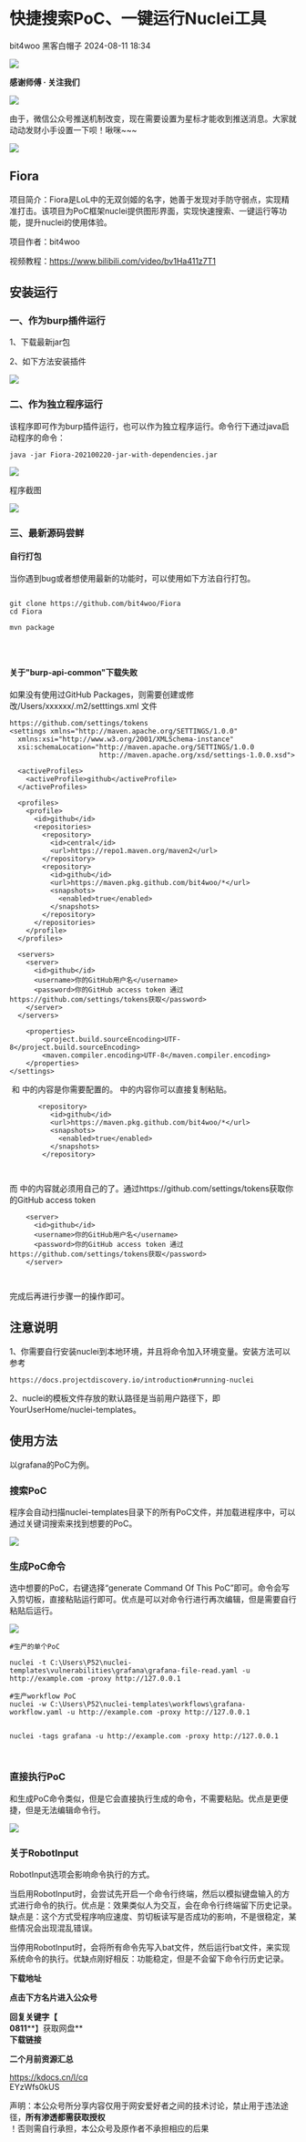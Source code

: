 #  快捷搜索PoC、一键运行Nuclei工具   
bit4woo  黑客白帽子   2024-08-11 18:34  
  
![](https://mmbiz.qpic.cn/mmbiz_png/PJG3jJlPv0w6V8YUTyNSuV2udfyY3rWyR6V1UeHWuiab6T80I5ldZicZswCnrbicD4ibpaDMqCZ6UvFmhWLyTzptSA/640?wx_fmt=png&random=0.6636094571400317&random=0.6219011309810436&random=0.21191420540585404 "")  
  
**感谢师傅 · 关注我们**  
  
![](https://mmbiz.qpic.cn/mmbiz_png/PJG3jJlPv0w6V8YUTyNSuV2udfyY3rWyR6V1UeHWuiab6T80I5ldZicZswCnrbicD4ibpaDMqCZ6UvFmhWLyTzptSA/640?wx_fmt=png&random=0.9829534454876507&random=0.2787622380037358&random=0.29583791053286834 "")  
  
  
由于，微信公众号推送机制改变，现在需要设置为星标才能收到推送消息。大家就动动发财小手设置一下呗！啾咪~~~  
  
![](https://mmbiz.qpic.cn/mmbiz_png/PJG3jJlPv0y50hQk1TiaBIAnSjzqkmZcPS4TWvohHfHPTVUBWM2mFxcqwhiaZKaQM6S7t11fuiajZ2zZqXD5hJJmA/640?wx_fmt=png "")  
  
## Fiora  
  
  
项目简介：Fiora是LoL中的无双剑姬的名字，她善于发现对手防守弱点，实现精准打击。该项目为PoC框架nuclei提供图形界面，实现快速搜索、一键运行等功能，提升nuclei的使用体验。  
  
  
项目作者：bit4woo  
  
视频教程：https://www.bilibili.com/video/bv1Ha411z7T1  
  
## 安装运行  
  
### 一、作为burp插件运行  
  
  
  
1、下载最新jar包  
  
2、如下方法安装插件  
  
![](https://mmbiz.qpic.cn/sz_mmbiz_png/PJG3jJlPv0yUVKxWVc9bF4xhvYqo3YOVF7aJX9dwDwDd8PVAMnUzTqNHfFmV6j6zTadFtoBLiciapCTO9gibr0pLQ/640?wx_fmt=png&from=appmsg "")  
### 二、作为独立程序运行  
  
  
该程序即可作为burp插件运行，也可以作为独立程序运行。命令行下通过java启动程序的命令：  
```
java -jar Fiora-202100220-jar-with-dependencies.jar
```  
  
  
![](https://mmbiz.qpic.cn/sz_mmbiz_png/PJG3jJlPv0yUVKxWVc9bF4xhvYqo3YOVQCoMLrNFoVOLr11X6299kAIsLgAyRUI0fcJicAMnG0j9JkjA74h58YA/640?wx_fmt=png&from=appmsg "")  
  
  
  
程序截图  
  
  
![](https://mmbiz.qpic.cn/sz_mmbiz_png/PJG3jJlPv0yUVKxWVc9bF4xhvYqo3YOVyQqK0zcWQJcWM38xtULicOiaKfh7ziciaL7Wegdcy0UsOS5ZU7ouC1SWeg/640?wx_fmt=png&from=appmsg "")  
###   
### 三、最新源码尝鲜  
  
#### 自行打包  
  
  
当你遇到bug或者想使用最新的功能时，可以使用如下方法自行打包。  
```

```  
```
git clone https://github.com/bit4woo/Fiora
cd Fiora

mvn package
```  
```



```  
#### 关于"burp-api-common"下载失败  
  
  
如果没有使用过GitHub Packages，则需要创建或修改/Users/xxxxxx/.m2/setttings.xml 文件  
  
```
https://github.com/settings/tokens
<settings xmlns="http://maven.apache.org/SETTINGS/1.0.0"
  xmlns:xsi="http://www.w3.org/2001/XMLSchema-instance"
  xsi:schemaLocation="http://maven.apache.org/SETTINGS/1.0.0
                      http://maven.apache.org/xsd/settings-1.0.0.xsd">

  <activeProfiles>
    <activeProfile>github</activeProfile>
  </activeProfiles>

  <profiles>
    <profile>
      <id>github</id>
      <repositories>
        <repository>
          <id>central</id>
          <url>https://repo1.maven.org/maven2</url>
        </repository>
        <repository>
          <id>github</id>
          <url>https://maven.pkg.github.com/bit4woo/*</url>
          <snapshots>
            <enabled>true</enabled>
          </snapshots>
        </repository>
      </repositories>
    </profile>
  </profiles>

  <servers>
    <server>
      <id>github</id>
      <username>你的GitHub用户名</username>
      <password>你的GitHub access token 通过https://github.com/settings/tokens获取</password>
    </server>
  </servers>

    <properties>  
        <project.build.sourceEncoding>UTF-8</project.build.sourceEncoding>  
        <maven.compiler.encoding>UTF-8</maven.compiler.encoding>  
    </properties> 
</settings>
```  
  
  
</repository> 和<server> 中的内容是你需要配置的。 <repository>中的内容你可以直接复制粘贴。  
```
       <repository>
          <id>github</id>
          <url>https://maven.pkg.github.com/bit4woo/*</url>
          <snapshots>
            <enabled>true</enabled>
          </snapshots>
        </repository>
```  
```


```  
  
而<server> 中的内容就必须用自己的了。通过https://github.com/settings/tokens获取你的GitHub access token  
```
    <server>
      <id>github</id>
      <username>你的GitHub用户名</username>
      <password>你的GitHub access token 通过https://github.com/settings/tokens获取</password>
    </server>
```  
```


```  
  
完成后再进行步骤一的操作即可。  
  
## 注意说明  
  
  
1、你需要自行安装nuclei到本地环境，并且将命令加入环境变量。安装方法可以参考  
```
https://docs.projectdiscovery.io/introduction#running-nuclei
```  
  
‍2、nuclei的模板文件存放的默认路径是当前用户路径下，即 YourUserHome/nuclei-templates。  
## 使用方法  
  
  
以grafana的PoC为例。  
  
### 搜索PoC  
  
  
程序会自动扫描nuclei-templates目录下的所有PoC文件，并加载进程序中，可以通过关键词搜索来找到想要的PoC。  
  
![](https://mmbiz.qpic.cn/sz_mmbiz_png/PJG3jJlPv0yUVKxWVc9bF4xhvYqo3YOV0UoK1D60ib7xSic5A5pgbBdWcvdrFA4UWiazouS0HMRn5WJbKYuA0cU7g/640?wx_fmt=png&from=appmsg "")  
### 生成PoC命令  
  
  
选中想要的PoC，右键选择“generate Command Of This PoC”即可。命令会写入剪切板，直接粘贴运行即可。优点是可以对命令行进行再次编辑，但是需要自行粘贴后运行。  
  
![](https://mmbiz.qpic.cn/sz_mmbiz_png/PJG3jJlPv0yUVKxWVc9bF4xhvYqo3YOV5P2hF99XXic6G4ibdav9dEYNiaNjfxjZSKdV9xyBAQmYUy7khbib8TqZjA/640?wx_fmt=png&from=appmsg "")  
```
#生产的单个PoC 

```  
```
nuclei -t C:\Users\P52\nuclei-templates\vulnerabilities\grafana\grafana-file-read.yaml -u http://example.com -proxy http://127.0.0.1

#生产workflow PoC
nuclei -w C:\Users\P52\nuclei-templates\workflows\grafana-workflow.yaml -u http://example.com -proxy http://127.0.0.1


nuclei -tags grafana -u http://example.com -proxy http://127.0.0.1
```  
```


```  
### 直接执行PoC  
  
  
和生成PoC命令类似，但是它会直接执行生成的命令，不需要粘贴。优点是更便捷，但是无法编辑命令行。  
  
![](https://mmbiz.qpic.cn/sz_mmbiz_png/PJG3jJlPv0yUVKxWVc9bF4xhvYqo3YOVgCFNNzJjHtf5UuehQqGsUa7B7ib2Q2db2InEiaTeO7PHicFdsxSTCJ77A/640?wx_fmt=png&from=appmsg "")  
### 关于RobotInput  
  
  
RobotInput选项会影响命令执行的方式。  
  
当启用RobotInput时，会尝试先开启一个命令行终端，然后以模拟键盘输入的方式进行命令的执行。优点是：效果类似人为交互，会在命令行终端留下历史记录。缺点是：这个方式受程序响应速度、剪切板读写是否成功的影响，不是很稳定，某些情况会出现混乱错误。  
  
当停用RobotInput时，会将所有命令先写入bat文件，然后运行bat文件，来实现系统命令的执行。优缺点刚好相反：功能稳定，但是不会留下命令行历史记录。  
  
[](http://mp.weixin.qq.com/s?__biz=MzA5MzYzMzkzNg==&mid=2650939865&idx=1&sn=773462fd879df4c210ad316ed538483a&chksm=8bac6d26bcdbe4302b3b28dac2f62deaa16dc687bff0062a8ca5d90f6b124e3d2685544fdc03&scene=21#wechat_redirect)  
  
**下载地址**  
  
**点击下方名片进入公众号**  
  
**回复关键字【**  
**0811****】获取网盘**  
**下载链接**  
  
**二个月前资源汇总**  
  
https://kdocs.cn/l/cq  
EYzWfs0kUS  
  
  
  
声明：本公众号所分享内容仅用于网安爱好者之间的技术讨论，禁止用于违法途径，**所有渗透都需获取授权**  
！否则需自行承担，本公众号及原作者不承担相应的后果  
```
```  
  
